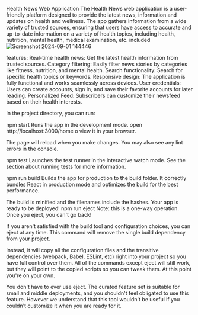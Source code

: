 Health News Web Application
The Health News web application is a user-friendly platform designed to provide the latest news, information and updates on health and wellness. The app gathers information from a wide variety of trusted sources, ensuring that users have access to accurate and up-to-date information on a variety of health topics, including health, nutrition, mental health, medical examination, etc. included
![Screenshot 2024-09-01 144446](https://github.com/user-attachments/assets/8a83f8ba-de8f-4eb8-a0db-780695377d7a)

features:
Real-time health news: Get the latest health information from trusted sources.
Category filtering: Easily filter news stories by categories like fitness, nutrition, and mental health.
Search functionality: Search for specific health topics or keywords.
Responsive design: The application is fully functional and works seamlessly across devices.
User credentials: Users can create accounts, sign in, and save their favorite accounts for later reading.
Personalized Feed: Subscribers can customize their newsfeed based on their health interests.

In the project directory, you can run:

npm start
Runs the app in the development mode.
open http://localhost:3000/home o view it in your browser.


The page will reload when you make changes.
You may also see any lint errors in the console.

npm test
Launches the test runner in the interactive watch mode.
See the section about running tests for more information.

npm run build
Builds the app for production to the build folder.
It correctly bundles React in production mode and optimizes the build for the best performance.

The build is minified and the filenames include the hashes.
Your app is ready to be deployed!
npm run eject
Note: this is a one-way operation. Once you eject, you can't go back!

If you aren't satisfied with the build tool and configuration choices, you can eject at any time. This command will remove the single build dependency from your project.

Instead, it will copy all the configuration files and the transitive dependencies (webpack, Babel, ESLint, etc) right into your project so you have full control over them. All of the commands except eject will still work, but they will point to the copied scripts so you can tweak them. At this point you're on your own.

You don't have to ever use eject. The curated feature set is suitable for small and middle deployments, and you shouldn't feel obligated to use this feature. However we understand that this tool wouldn't be useful if you couldn't customize it when you are ready for it.
